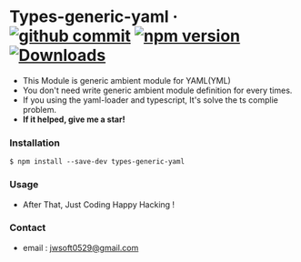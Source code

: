 # Types-generic-yaml &middot; [![github commit](https://shields.io/github/last-commit/kaminion/types-generic-yaml)](https://github.com/kaminion/types-generic-yaml) [![npm version](https://img.shields.io/npm/v/types-generic-yaml)](https://www.npmjs.com/package/types-generic-yaml) [![Downloads](https://img.shields.io/npm/dy/types-generic-yaml)](https://github.com/kaminion/types-generic-yaml)

- This Module is generic ambient module for YAML(YML)
- You don't need write generic ambient module definition for every times.
- If you using the yaml-loader and typescript, It's solve the ts complie problem.
- **If it helped, give me a star!**

### Installation

```shell
$ npm install --save-dev types-generic-yaml
```

### Usage

- After That, Just Coding Happy Hacking !

### Contact

- email : jwsoft0529@gmail.com
